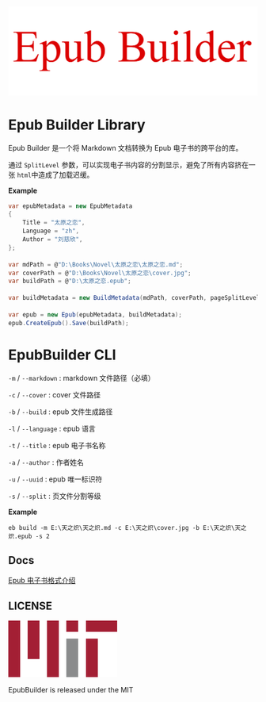 ![logo](./docs/images/logo.png)

# Epub Builder Library

Epub Builder 是一个将 Markdown 文档转换为 Epub 电子书的跨平台的库。

通过 `SplitLevel` 参数，可以实现电子书内容的分割显示，避免了所有内容挤在一张 `html`中造成了加载迟缓。


**Example**

```c#
var epubMetadata = new EpubMetadata
{
    Title = "太原之恋",
    Language = "zh",
    Author = "刘慈欣",
};

var mdPath = @"D:\Books\Novel\太原之恋\太原之恋.md";
var coverPath = @"D:\Books\Novel\太原之恋\cover.jpg";
var buildPath = @"D:\太原之恋.epub";

var buildMetadata = new BuildMetadata(mdPath, coverPath, pageSplitLevel:1);

var epub = new Epub(epubMetadata, buildMetadata);
epub.CreateEpub().Save(buildPath);
```


# EpubBuilder CLI

`-m` / `--markdown` : markdown 文件路径（必填）

`-c` / `--cover` : cover 文件路径

`-b` / `--build` : epub 文件生成路径

`-l` / `--language` : epub 语言

`-t` / `--title` : epub 电子书名称

`-a` / `--author` : 作者姓名

`-u` / `--uuid` : epub 唯一标识符

`-s` / `--split` : 页文件分割等级


**Example**

```shell
eb build -m E:\天之炽\天之炽.md -c E:\天之炽\cover.jpg -b E:\天之炽\天之炽.epub -s 2
```


## Docs

[Epub 电子书格式介绍](./docs/Epub电子书格式.md)


## LICENSE

![MIT](./docs/images/MIT.png)

EpubBuilder is released under the MIT